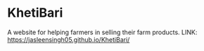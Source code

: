 # KhetiBari
A website for helping farmers in selling their farm products.
LINK: https://jasleensingh05.github.io/KhetiBari/
